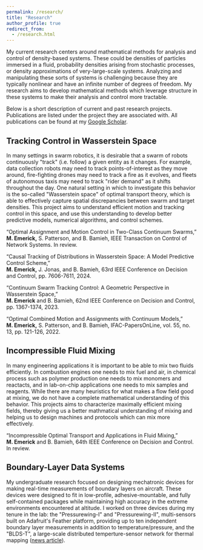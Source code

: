 ```yaml
---
permalink: /research/
title: "Research"
author_profile: true
redirect_from:
  - /research.html
---
```


My current research centers around mathematical methods for analysis and control of density-based systems. These could be densities of particles immersed in a fluid, probability densities arising from stochastic processes, or density approximations of very-large-scale systems. Analyzing and manipulating these sorts of systems is challenging because they are typically nonlinear and have an infinite number of degrees of freedom. My research aims to develop mathematical methods which leverage structure in these systems to make their analysis and control more tractable.

Below is a short description of current and past research projects. Publications are listed under the project they are associated with. All publications can be found at my [Google Scholar](https://scholar.google.com/citations?user=CN7oYBQAAAAJ&hl=en).


Tracking Control in Wasserstein Space
----------
In many settings in swarm robotics, it is desirable that a swarm of robots continuously "track" (i.e. follow) a given entity as it changes. For example, data collection robots may need to track points-of-interest as they move around, fire-fighting drones may need to track a fire as it evolves, and fleets of autonomous taxis may need to track "rider demand" as it shifts throughout the day. One natural setting in which to investigate this behavior is the so-called "Wasserstein space" of optimal transport theory, which is able to effectively capture spatial discrepancies between swarm and target densities. This project aims to understand efficient motion and tracking control in this space, and use this understanding to develop better predictive models, numerical algorithms, and control schemes.


“Optimal Assignment and Motion Control in Two-Class Continuum Swarms,” \
**M. Emerick,** S. Patterson, and B. Bamieh, IEEE Transaction on Control of Network Systems. In review.

“Causal Tracking of Distributions in Wasserstein Space: A Model Predictive Control Scheme,” \
**M. Emerick,** J. Jonas, and B. Bamieh, 63rd IEEE Conference on Decision and Control, pp. 7606-7611, 2024.

“Continuum Swarm Tracking Control: A Geometric Perspective in Wasserstein Space,” \
**M. Emerick** and B. Bamieh, 62nd IEEE Conference on Decision and Control, pp. 1367-1374, 2023.

“Optimal Combined Motion and Assignments with Continuum Models,” \
**M. Emerick,** S. Patterson, and B. Bamieh, IFAC-PapersOnLine, vol. 55, no. 13, pp. 121-126, 2022.



Incompressible Fluid Mixing
----------
In many engineering applications it is important to be able to mix two fluids efficiently. In combustion engines one needs to mix fuel and air, in chemical process such as polymer production one needs to mix monomers and reactacts, and in lab-on-chip applications one needs to mix samples and reagents. While there are many heuristics for what makes a flow field good at mixing, we do not have a complete mathematical understanding of this behavior. This projects aims to characterize maximally efficient mixing fields, thereby giving us a better mathmatical understanding of mixing and helping us to design machines and protocols which can mix more effectively.


“Incompressible Optimal Transport and Applications in Fluid Mixing,” \
**M. Emerick** and B. Bamieh, 64th IEEE Conference on Decision and Control. In review.



Boundary-Layer Data Systems
----------
My undergraduate research focused on designing mechatronic devices for making real-time measurements of boundary layers on aircraft. These devices were designed to fit in low-profile, adhesive-mountable, and fully self-contained packages while maintaining high accuracy in the extreme environments encountered at altitude. I worked on three devices during my tenure in the lab: the "Pressurewing-I" and "Pressurewing-II", multi-sensors built on Adafruit's Feather platform, providing up to ten independent boundary layer measurements in addition to temperature/pressure, and the "BLDS-T", a large-scale distributed temperture-sensor network for thermal mapping ([news article](https://ceng.calpoly.edu/connection/2019/10/cal-poly-autonomous-flight-lab-conducts-first-flight-of-next-generation-flight-test-data-system/)).


